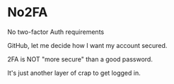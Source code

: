 # No2FA
No two-factor Auth requirements

GitHub, let me decide how I want my account secured. 

2FA is NOT "more secure" than a good password.

It's just another layer of crap to get logged in.
